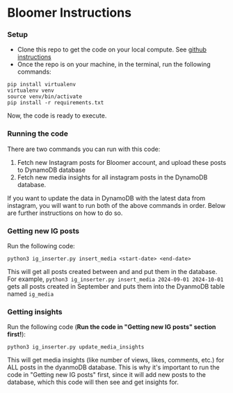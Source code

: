 # Bloomer Instructions

### Setup

- Clone this repo to get the code on your local compute. See [github instructions](https://docs.github.com/en/repositories/creating-and-managing-repositories/cloning-a-repository)
- Once the repo is on your machine, in the terminal, run the following commands:
```
pip install virtualenv
virtualenv venv
source venv/bin/activate
pip install -r requirements.txt
```

Now, the code is ready to execute.

### Running the code 

There are two commands you can run with this code:

1. Fetch new Instagram posts for Bloomer account, and upload these posts to DynamoDB database
2. Fetch new media insights for all instagram posts in the DynamoDB database.

If you want to update the data in DynamoDB with the latest data from instagram, you will want to run both of the above commands in order. Below are further instructions on how to do so.

### Getting new IG posts

Run the following code:
```
python3 ig_inserter.py insert_media <start-date> <end-date>
```
This will get all posts created between <start-date> and <end-date> and put them in the database. For example, `python3 ig_inserter.py insert_media 2024-09-01 2024-10-01` gets all posts created in September and puts them into the DyanmoDB table named `ig_media`


### Getting insights

Run the following code (**Run the code in "Getting new IG posts" section first!**):
```
python3 ig_inserter.py update_media_insights
```
This will get media insights (like number of views, likes, comments, etc.) for ALL posts in the dyanmoDB database. This is why it's important to run the code in "Getting new IG posts" first, since it will add new posts to the database, which this code will then see and get insights for.


